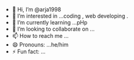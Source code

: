 - 👋 Hi, I’m @arja1998
- 👀 I’m interested in ...coding , web developing .
- 🌱 I’m currently learning ...pHp
- 💞️ I’m looking to collaborate on ...
- 📫 How to reach me ...
- 😄 Pronouns: ...he/him
- ⚡ Fun fact: ...

<!---
arja1998/arja1998 is a ✨ special ✨ repository because its `README.md` (this file) appears on your GitHub profile.
You can click the Preview link to take a look at your changes.
--->
